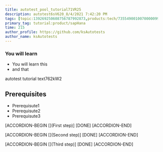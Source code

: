 ```yaml
---
title: autotest_pool_tutorial71VR25
description: autotest6sV620_8/4/2021 7:42:20 PM
tags: [topic:139269250608756787992873,products:tech/73554900100700000996,tutorial:experience/advanced]
primary_tag: tutorial:product/sapHana
time: 215
author_profile: https://github.com/ksAutotests
author_name: ksAutotests
---
```

### You will learn
- You will learn this
- and that

autotest tutorial text762kW2

## Prerequisites
- Prerequisute1
- Prerequisute2
- Prerequisute3

[ACCORDION-BEGIN [](First step)]
[DONE]
[ACCORDION-END]

[ACCORDION-BEGIN [](Second step)]
[DONE]
[ACCORDION-END]

[ACCORDION-BEGIN [](Third step)]
[DONE]
[ACCORDION-END]

